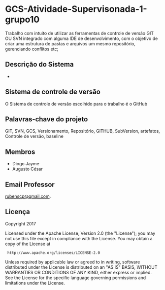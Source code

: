 # GCS-Atividade-Supervisonada-1-grupo10

Trabalho com intuito de utilizar as ferramentas de controle de versão GIT OU SVN integrado com alguma IDE de desenvolvimento, com o objetivo de criar uma estrutura de pastas e arquivos um mesmo repositório, gerenciando conflitos etc;

## Descrição do Sistema

*

## Sistema de controle de versão

O Sistema de controle de versão escolhido para o trabalho é o GitHub
 
## Palavras-chave do projeto

GIT, SVN, GCS, Versionamento, Repositório, GITHUB, SubVersion, artefatos, Controle de versão, baseline

## Membros
* Diogo Jayme 
* Augusto César

## Email Professor

 rubenscp@gmail.com.
 
## Licença 

Copyright 2017

   Licensed under the Apache License, Version 2.0 (the "License");
   you may not use this file except in compliance with the License.
   You may obtain a copy of the License at

     http://www.apache.org/licenses/LICENSE-2.0

   Unless required by applicable law or agreed to in writing, software
   distributed under the License is distributed on an "AS IS" BASIS,
   WITHOUT WARRANTIES OR CONDITIONS OF ANY KIND, either express or implied.
   See the License for the specific language governing permissions and
   limitations under the License.